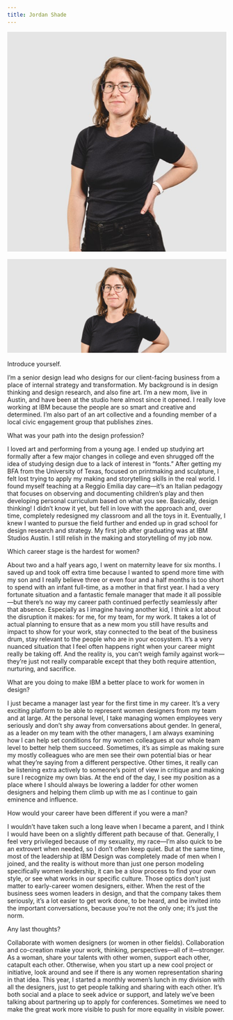 ```yaml
---
title: Jordan Shade
---
```


<grid classname="background-bleed">
<column lg="16">

<art-direction>

![Jordan Shade card image](./608x608.jpg)

![Jordan Shade hero image](./2624x1120.jpg)

</art-direction>

<community-lead name="Jordan Shade" position="Design Lead" department="IBM Services"></community-lead>

</column>
</grid>

<grid className="community__grid" background="gray-10">
<column sm="3" md="3" lg="3">

<span className="community__prompt">Introduce yourself.</span>

</column>

<column md="6" lg="8" offset_lg="1">

I’m a senior design lead who designs for our client-facing business from a place of internal strategy and transformation. My background is in design thinking and design research, and also fine art. I’m a new mom, live in Austin, and have been at the studio here almost since it opened. I really love working at IBM because the people are so smart and creative and determined. I’m also part of an art collective and a founding member of a local civic engagement group that publishes zines.

</column>
</grid>

<grid className="community__grid" background="gray-10">
<column sm="3" md="3" lg="3">

<span className="community__prompt">What was your path into the design profession?</span>

</column>

<column md="6" lg="8" offset_lg="1">

I loved art and performing from a young age. I ended up studying art formally after a few major changes in college and even shrugged off the idea of studying design due to a lack of interest in “fonts.” After getting my BFA from the University of Texas, focused on printmaking and sculpture, I felt lost trying to apply my making and storytelling skills in the real world. I found myself teaching at a Reggio Emilia day care—it’s an Italian pedagogy that focuses on observing and documenting children’s play and then developing personal curriculum based on what you see. Basically, design thinking! I didn’t know it yet, but fell in love with the approach and, over time, completely redesigned my classroom and all the toys in it. Eventually, I knew I wanted to pursue the field further and ended up in grad school for design research and strategy. My first job after graduating was at IBM Studios Austin. I still relish in the making and storytelling of my job now.

</column>
</grid>

<grid className="community__grid" background="gray-10">
<column sm="3" md="3" lg="3">

<span className="community__prompt">Which career stage is the hardest for women?</span>

</column>

<column md="6" lg="8" offset_lg="1">

About two and a half years ago, I went on maternity leave for six months. I saved up and took off extra time because I wanted to spend more time with my son and I really believe three or even four and a half months is too short to spend with an infant full-time, as a mother in that first year. I had a very fortunate situation and a fantastic female manager that made it all possible—but there’s no way my career path continued perfectly seamlessly after that absence. Especially as I imagine having another kid, I think a lot about the disruption it makes: for me, for my team, for my work. It takes a lot of actual planning to ensure that as a new mom you still have results and impact to show for your work, stay connected to the beat of the business drum, stay relevant to the people who are in your ecosystem. It’s a very nuanced situation that I feel often happens right when your career might really be taking off. And the reality is, you can’t weigh family against work—they’re just not really comparable except that they both require attention, nurturing, and sacrifice.

</column>
</grid>

<grid className="community__grid" background="gray-10">
<column sm="3" md="3" lg="3">

<span className="community__prompt">What are you doing to make IBM a better place to work for women in design?</span>

</column>

<column md="6" lg="8" offset_lg="1">

I just became a manager last year for the first time in my career. It’s a very exciting platform to be able to represent women designers from my team and at large. At the personal level, I take managing women employees very seriously and don’t shy away from conversations about gender. In general, as a leader on my team with the other managers, I am always examining how I can help set conditions for my women colleagues at our whole team level to better help them succeed. Sometimes, it’s as simple as making sure my mostly colleagues who are men see their own potential bias or hear what they’re saying from a different perspective. Other times, it really can be listening extra actively to someone’s point of view in critique and making sure I recognize my own bias. At the end of the day, I see my position as a place where I should always be lowering a ladder for other women designers and helping them climb up with me as I continue to gain eminence and influence.

</column>
</grid>

<grid className="community__grid" background="gray-10">
<column sm="3" md="3" lg="3">

<span className="community__prompt">How would your career have been different if you were a man?</span>

</column>

<column md="6" lg="8" offset_lg="1">

I wouldn’t have taken such a long leave when I became a parent, and I think I would have been on a slightly different path because of that. Generally, I feel very privileged because of my sexuality, my race—I’m also quick to be an extrovert when needed, so I don’t often keep quiet. But at the same time, most of the leadership at IBM Design was completely made of men when I joined, and the reality is without more than just one person modeling specifically women leadership, it can be a slow process to find your own style, or see what works in our specific culture. Those optics don’t just matter to early-career women designers, either. When the rest of the business sees women leaders in design, and that the company takes them seriously, it’s a lot easier to get work done, to be heard, and be invited into the important conversations, because you’re not the only one; it’s just the norm.

</column>
</grid>

<grid className="community__grid" background="gray-10">
<column sm="3" md="3" lg="3">

<span className="community__prompt">Any last thoughts?</span>

</column>

<column md="6" lg="8" offset_lg="1">

Collaborate with women designers (or women in other fields). Collaboration and co-creation make your work, thinking, perspectives—all of it—stronger. As a woman, share your talents with other women, support each other, catapult each other. Otherwise, when you start up a new cool project or initiative, look around and see if there is any women representation sharing in that idea. This year, I started a monthly women’s lunch in my division with all the designers, just to get people talking and sharing with each other. It’s both social and a place to seek advice or support, and lately we’ve been talking about partnering up to apply for conferences. Sometimes we need to make the great work more visible to push for more equality in visible power.

</column>
</grid>
